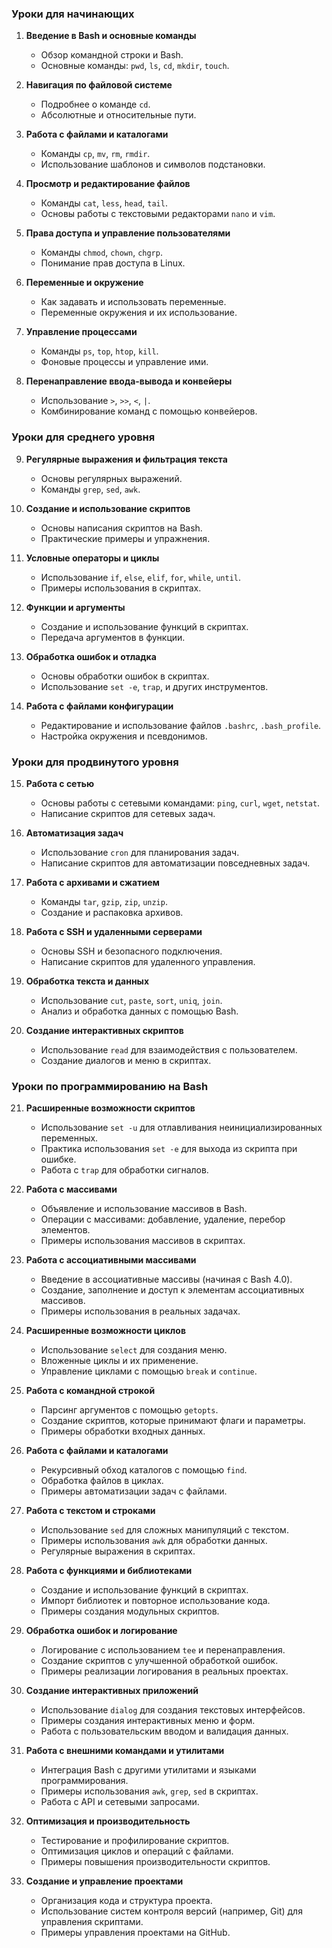 ### Уроки для начинающих

1. **Введение в Bash и основные команды**
   - Обзор командной строки и Bash.
   - Основные команды: `pwd`, `ls`, `cd`, `mkdir`, `touch`.

2. **Навигация по файловой системе**
   - Подробнее о команде `cd`.
   - Абсолютные и относительные пути.

3. **Работа с файлами и каталогами**
   - Команды `cp`, `mv`, `rm`, `rmdir`.
   - Использование шаблонов и символов подстановки.

4. **Просмотр и редактирование файлов**
   - Команды `cat`, `less`, `head`, `tail`.
   - Основы работы с текстовыми редакторами `nano` и `vim`.

5. **Права доступа и управление пользователями**
   - Команды `chmod`, `chown`, `chgrp`.
   - Понимание прав доступа в Linux.

6. **Переменные и окружение**
   - Как задавать и использовать переменные.
   - Переменные окружения и их использование.

7. **Управление процессами**
   - Команды `ps`, `top`, `htop`, `kill`.
   - Фоновые процессы и управление ими.

8. **Перенаправление ввода-вывода и конвейеры**
   - Использование `>`, `>>`, `<`, `|`.
   - Комбинирование команд с помощью конвейеров.

### Уроки для среднего уровня

9. **Регулярные выражения и фильтрация текста**
   - Основы регулярных выражений.
   - Команды `grep`, `sed`, `awk`.

10. **Создание и использование скриптов**
    - Основы написания скриптов на Bash.
    - Практические примеры и упражнения.

11. **Условные операторы и циклы**
    - Использование `if`, `else`, `elif`, `for`, `while`, `until`.
    - Примеры использования в скриптах.

12. **Функции и аргументы**
    - Создание и использование функций в скриптах.
    - Передача аргументов в функции.

13. **Обработка ошибок и отладка**
    - Основы обработки ошибок в скриптах.
    - Использование `set -e`, `trap`, и других инструментов.

14. **Работа с файлами конфигурации**
    - Редактирование и использование файлов `.bashrc`, `.bash_profile`.
    - Настройка окружения и псевдонимов.

### Уроки для продвинутого уровня

15. **Работа с сетью**
    - Основы работы с сетевыми командами: `ping`, `curl`, `wget`, `netstat`.
    - Написание скриптов для сетевых задач.

16. **Автоматизация задач**
    - Использование `cron` для планирования задач.
    - Написание скриптов для автоматизации повседневных задач.

17. **Работа с архивами и сжатием**
    - Команды `tar`, `gzip`, `zip`, `unzip`.
    - Создание и распаковка архивов.

18. **Работа с SSH и удаленными серверами**
    - Основы SSH и безопасного подключения.
    - Написание скриптов для удаленного управления.

19. **Обработка текста и данных**
    - Использование `cut`, `paste`, `sort`, `uniq`, `join`.
    - Анализ и обработка данных с помощью Bash.

20. **Создание интерактивных скриптов**
    - Использование `read` для взаимодействия с пользователем.
    - Создание диалогов и меню в скриптах.



### Уроки по программированию на Bash

21. **Расширенные возможности скриптов**
    - Использование `set -u` для отлавливания неинициализированных переменных.
    - Практика использования `set -e` для выхода из скрипта при ошибке.
    - Работа с `trap` для обработки сигналов.

22. **Работа с массивами**
    - Объявление и использование массивов в Bash.
    - Операции с массивами: добавление, удаление, перебор элементов.
    - Примеры использования массивов в скриптах.

23. **Работа с ассоциативными массивами**
    - Введение в ассоциативные массивы (начиная с Bash 4.0).
    - Создание, заполнение и доступ к элементам ассоциативных массивов.
    - Примеры использования в реальных задачах.

24. **Расширенные возможности циклов**
    - Использование `select` для создания меню.
    - Вложенные циклы и их применение.
    - Управление циклами с помощью `break` и `continue`.

25. **Работа с командной строкой**
    - Парсинг аргументов с помощью `getopts`.
    - Создание скриптов, которые принимают флаги и параметры.
    - Примеры обработки входных данных.

26. **Работа с файлами и каталогами**
    - Рекурсивный обход каталогов с помощью `find`.
    - Обработка файлов в циклах.
    - Примеры автоматизации задач с файлами.

27. **Работа с текстом и строками**
    - Использование `sed` для сложных манипуляций с текстом.
    - Примеры использования `awk` для обработки данных.
    - Регулярные выражения в скриптах.

28. **Работа с функциями и библиотеками**
    - Создание и использование функций в скриптах.
    - Импорт библиотек и повторное использование кода.
    - Примеры создания модульных скриптов.

29. **Обработка ошибок и логирование**
    - Логирование с использованием `tee` и перенаправления.
    - Создание скриптов с улучшенной обработкой ошибок.
    - Примеры реализации логирования в реальных проектах.

30. **Создание интерактивных приложений**
    - Использование `dialog` для создания текстовых интерфейсов.
    - Примеры создания интерактивных меню и форм.
    - Работа с пользовательским вводом и валидация данных.

31. **Работа с внешними командами и утилитами**
    - Интеграция Bash с другими утилитами и языками программирования.
    - Примеры использования `awk`, `grep`, `sed` в скриптах.
    - Работа с API и сетевыми запросами.

32. **Оптимизация и производительность**
    - Тестирование и профилирование скриптов.
    - Оптимизация циклов и операций с файлами.
    - Примеры повышения производительности скриптов.

33. **Создание и управление проектами**
    - Организация кода и структура проекта.
    - Использование систем контроля версий (например, Git) для управления скриптами.
    - Примеры управления проектами на GitHub.
